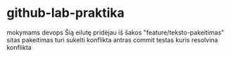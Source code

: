 # github-lab-praktika
mokymams devops
Šią eilutę pridėjau iš šakos "feature/teksto-pakeitimas"
sitas pakeitimas turi sukelti konflikta
antras commit testas kuris resolvina konflikta
